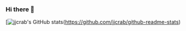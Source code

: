 ### Hi there 👋
[![jjcrab's GitHub stats](https://github-readme-stats.vercel.app/api?username=jjcrab&theme=radical&show_icons=true)(https://github.com/jjcrab/github-readme-stats)
<!--
**jjcrab/jjcrab** is a ✨ _special_ ✨ repository because its `README.md` (this file) appears on your GitHub profile.

Here are some ideas to get you started:

- 🔭 I’m currently working on ...
- 🌱 I’m currently learning ...
- 👯 I’m looking to collaborate on ...
- 🤔 I’m looking for help with ...
- 💬 Ask me about ...
- 📫 How to reach me: ...
- 😄 Pronouns: ...
- ⚡ Fun fact: ...
-->
